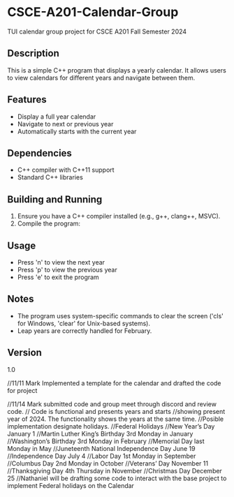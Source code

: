 # CSCE-A201-Calendar-Group
TUI calendar group project for CSCE A201 Fall Semester 2024

## Description
This is a simple C++ program that displays a yearly calendar. It allows users to view calendars for different years and navigate between them.

## Features
- Display a full year calendar
- Navigate to next or previous year
- Automatically starts with the current year

## Dependencies
- C++ compiler with C++11 support
- Standard C++ libraries

## Building and Running
1. Ensure you have a C++ compiler installed (e.g., g++, clang++, MSVC).
2. Compile the program:


## Usage
- Press 'n' to view the next year
- Press 'p' to view the previous year
- Press 'e' to exit the program

## Notes
- The program uses system-specific commands to clear the screen ('cls' for Windows, 'clear' for Unix-based systems).
- Leap years are correctly handled for February.

## Version
1.0



//11/11 Mark Implemented a template for the calendar and drafted the code for project

//11/14 Mark submitted code and group meet through discord and review code. 
// Code is functional and presents years and starts
//showing present year of 2024. The functionality shows the years at the same time.
//Posible implementation designate holidays.
//Federal Holidays
//New Year’s Day January 1
//Martin Luther King’s Birthday 3rd Monday in January
//Washington’s Birthday 3rd Monday in February
//Memorial Day last Monday in May
//Juneteenth National Independence Day June 19
//Independence Day July 4
//Labor Day 1st Monday in September
//Columbus Day 2nd Monday in October
//Veterans’ Day November 11
//Thanksgiving Day 4th Thursday in November
//Christmas Day December 25
//Nathaniel will be drafting some code to interact with the base project to implement Federal holidays on the Calendar
